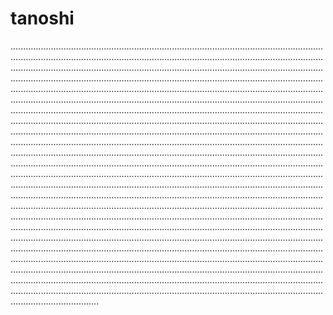 # tanoshi
...................................................................................................................................................................................................................................................................................................................................................................................................................................................................................................................................................................................................................................................................................................................................................................................................................................................................................................................................................................................................................................................................................................................................................................................................................................................................................................................................................................................................................................................................................................................................................................................................................................................................................................................................................................................................................................................................................................................................................................................................................................................................................................................................................................................................................................................................................................................................................................................................................................................................................................................................................................................................................................................................................................................................................................................................................................................................................................................................................................................................................................................................................................................................